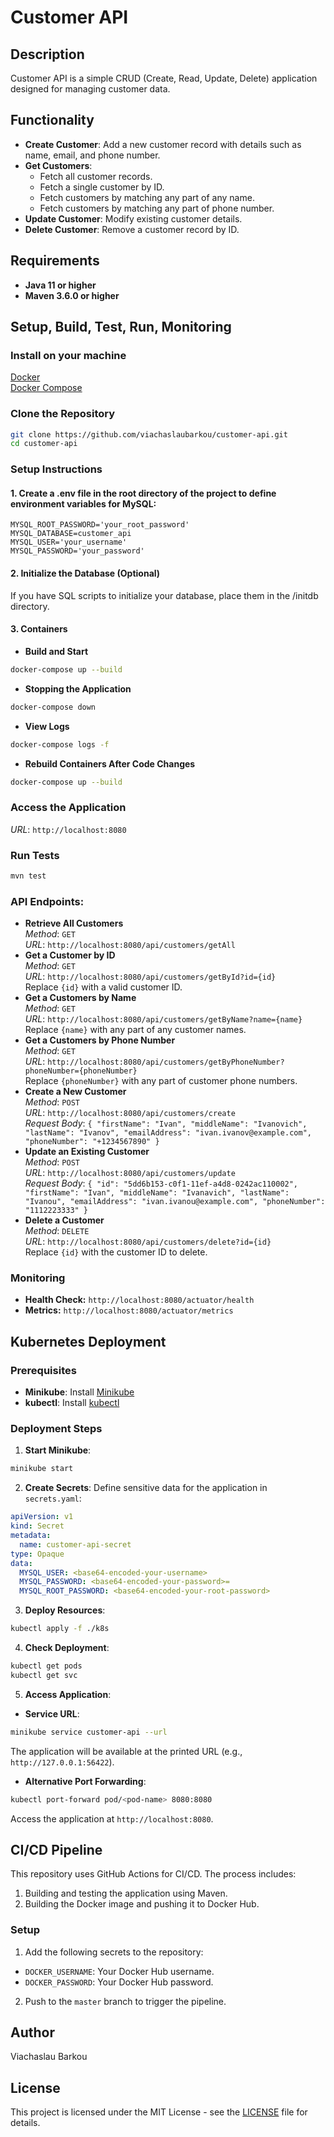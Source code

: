 # Customer API

## Description
Customer API is a simple CRUD (Create, Read, Update, Delete) application designed for managing customer data.

## Functionality
- **Create Customer**: Add a new customer record with details such as name, email, and phone number.
- **Get Customers**:
    - Fetch all customer records.
    - Fetch a single customer by ID.
    - Fetch customers by matching any part of any name.
    - Fetch customers by matching any part of phone number.
- **Update Customer**: Modify existing customer details.
- **Delete Customer**: Remove a customer record by ID.

## Requirements
- **Java 11 or higher**
- **Maven 3.6.0 or higher**

## Setup, Build, Test, Run, Monitoring
### Install on your machine
[Docker](https://docs.docker.com/get-docker/)  
[Docker Compose](https://docs.docker.com/compose/install/)
### Clone the Repository
```bash
git clone https://github.com/viachaslaubarkou/customer-api.git
cd customer-api
```
### Setup Instructions
#### 1. Create a .env file in the root directory of the project to define environment variables for MySQL:
```env
MYSQL_ROOT_PASSWORD='your_root_password'
MYSQL_DATABASE=customer_api
MYSQL_USER='your_username'
MYSQL_PASSWORD='your_password'
```
#### 2. Initialize the Database (Optional)
If you have SQL scripts to initialize your database, place them in the /initdb directory.
#### 3. Containers  
* **Build and Start**  
```bash
docker-compose up --build
```
* **Stopping the Application**
```bash
docker-compose down
```
* **View Logs**
```bash
docker-compose logs -f
```
* **Rebuild Containers After Code Changes**
```bash
docker-compose up --build
```
### Access the Application
*URL*: `http://localhost:8080`
### Run Tests
```bash
mvn test
```
### API Endpoints:
* **Retrieve All Customers**  
*Method*: `GET`  
*URL*: `http://localhost:8080/api/customers/getAll`
* **Get a Customer by ID**  
*Method*: `GET`  
*URL*: `http://localhost:8080/api/customers/getById?id={id}`  
Replace `{id}` with a valid customer ID.
* **Get a Customers by Name**  
  *Method*: `GET`  
  *URL*: `http://localhost:8080/api/customers/getByName?name={name}`  
  Replace `{name}` with any part of any customer names.
* **Get a Customers by Phone Number**  
  *Method*: `GET`  
  *URL*: `http://localhost:8080/api/customers/getByPhoneNumber?phoneNumber={phoneNumber}`  
  Replace `{phoneNumber}` with any part of customer phone numbers.
* **Create a New Customer**  
*Method*: `POST`  
*URL*: `http://localhost:8080/api/customers/create`  
*Request Body*: `{ "firstName": "Ivan", "middleName": "Ivanovich", "lastName": "Ivanov", "emailAddress": "ivan.ivanov@example.com", "phoneNumber": "+1234567890" }`
* **Update an Existing Customer**  
*Method*: `POST`  
*URL*: `http://localhost:8080/api/customers/update`  
*Request Body*: `{ "id": "5dd6b153-c0f1-11ef-a4d8-0242ac110002", "firstName": "Ivan", "middleName": "Ivanavich", "lastName": "Ivanou", "emailAddress": "ivan.ivanou@example.com", "phoneNumber": "1112223333" }`
* **Delete a Customer**  
*Method*: `DELETE`  
*URL*: `http://localhost:8080/api/customers/delete?id={id}`  
Replace `{id}` with the customer ID to delete.
### Monitoring
* **Health Check:** `http://localhost:8080/actuator/health`  
* **Metrics:** `http://localhost:8080/actuator/metrics`

## Kubernetes Deployment
### Prerequisites
- **Minikube**: Install [Minikube](https://minikube.sigs.k8s.io/docs/start/)
- **kubectl**: Install [kubectl](https://kubernetes.io/docs/tasks/tools/)
### Deployment Steps
1. **Start Minikube**:
```bash
minikube start
```
2. **Create Secrets**:
Define sensitive data for the application in `secrets.yaml`:
```yaml
apiVersion: v1
kind: Secret
metadata:
  name: customer-api-secret
type: Opaque
data:
  MYSQL_USER: <base64-encoded-your-username>
  MYSQL_PASSWORD: <base64-encoded-your-password>=
  MYSQL_ROOT_PASSWORD: <base64-encoded-your-root-password>
```
3. **Deploy Resources**:
```bash
kubectl apply -f ./k8s
```
4. **Check Deployment**:
```bash
kubectl get pods
kubectl get svc
```
5. **Access Application**:
- **Service URL**:
```bash
minikube service customer-api --url
```
The application will be available at the printed URL (e.g., `http://127.0.0.1:56422`).
- **Alternative Port Forwarding**:
```bash
kubectl port-forward pod/<pod-name> 8080:8080
```
Access the application at `http://localhost:8080`.

## CI/CD Pipeline
This repository uses GitHub Actions for CI/CD. The process includes:
1. Building and testing the application using Maven.
2. Building the Docker image and pushing it to Docker Hub.
### Setup
1. Add the following secrets to the repository:
  - `DOCKER_USERNAME`: Your Docker Hub username.
  - `DOCKER_PASSWORD`: Your Docker Hub password.
2. Push to the `master` branch to trigger the pipeline.

## Author
Viachaslau Barkou

## License
This project is licensed under the MIT License - see the [LICENSE](LICENSE) file for details.

